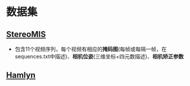 # 数据集

## [StereoMIS](https://zenodo.org/records/7727692)

+ 包含11个视频序列，每个视频有相应的**掩码图**(每帧或每隔一帧，在sequences.txt中描述)、**相机位姿**(三维坐标+四元数描述)、**相机矫正参数**

## [Hamlyn](https://hamlyn.doc.ic.ac.uk/vision/)